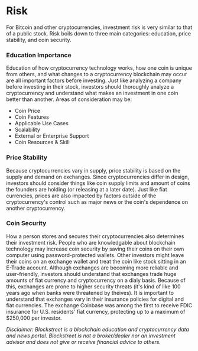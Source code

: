 # Risk
For Bitcoin and other cryptocurrencies, investment risk is very similar to that of a public stock. Risk boils down to three main categories: education, price stability, and coin security.

### Education Importance
Education of how cryptocurrency technology works, how one coin is unique from others, and what changes to a cryptocurrency blockchain may occur are all important factors before investing. Just like analyzing a company before investing in their stock, investors should thoroughly analyze a cryptocurrency and understand what makes an investment in one coin better than another. Areas of consideration may be:
- Coin Price
- Coin Features
- Applicable Use Cases
- Scalability
- External or Enterprise Support
- Coin Resources & Skill

### Price Stability
Because cryptocurrencies vary in supply, price stability is based on the supply and demand on exchanges. Since cryptocurrencies differ in design, investors should consider things like coin supply limits and amount of coins the founders are holding (or releasing at a later date). Just like fiat currencies, prices are also impacted by factors outside of the cryptocurrency's control such as major news or the coin's dependence on another cryptocurrency.

### Coin Security
How a person stores and secures their cryptocurrencies also determines their investment risk. People who are knowledgable about blockchain technology may increase coin security by saving their coins on their own computer using password-protected wallets. Other investors might leave their coins on an exchange wallet and treat the coin like stock sitting in an E-Trade account. Although exchanges are becoming more reliable and user-friendly, investors should understand that exchanges trade huge amounts of fiat currency and cryptocurrency on a dialy basis. Because of this, exchanges are prone to higher security threats (it's kind of like 100 years ago when banks were threatened by theives). It is important to understand that exchanges vary in their insurance policies for digital and fiat currencies. The exchange Coinbase was among the first to receive FDIC insurance for U.S. residents' fiat currency, protecting up to a maximum of $250,000 per investor.

*Disclaimer: Blockstreet is a blockchain education and cryptocurrency data and news portal. Blockstreet is not a broker/dealer nor an investment advisor and does not give or receive financial advice to others.*
